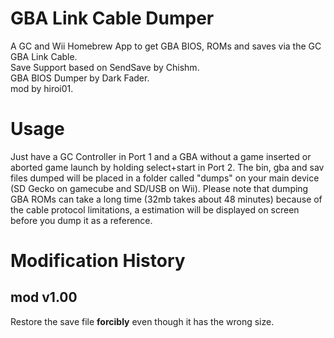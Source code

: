 # GBA Link Cable Dumper
A GC and Wii Homebrew App to get GBA BIOS, ROMs and saves via the GC GBA Link Cable.  
Save Support based on SendSave by Chishm.  
GBA BIOS Dumper by Dark Fader.  
mod by hiroi01.  

# Usage
Just have a GC Controller in Port 1 and a GBA without a game inserted or aborted game launch by holding select+start in Port 2. 
The bin, gba and sav files dumped will be placed in a folder called "dumps" on your main device (SD Gecko on gamecube and SD/USB on Wii). Please note that dumping GBA ROMs can take a long time (32mb takes about 48 minutes) because of the cable protocol limitations, a estimation will be displayed on screen before you dump it as a reference.

# Modification History
## mod v1.00
Restore the save file **forcibly** even though it has the wrong size.  